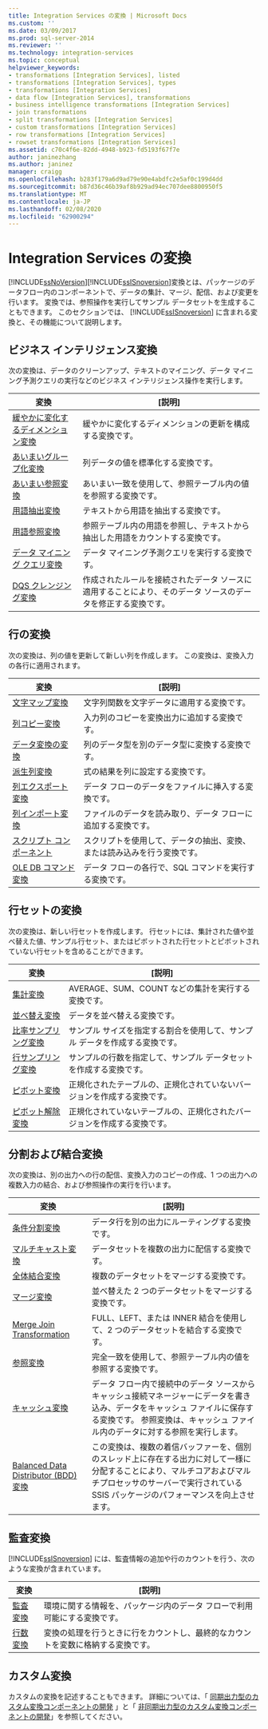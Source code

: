 ```yaml
---
title: Integration Services の変換 | Microsoft Docs
ms.custom: ''
ms.date: 03/09/2017
ms.prod: sql-server-2014
ms.reviewer: ''
ms.technology: integration-services
ms.topic: conceptual
helpviewer_keywords:
- transformations [Integration Services], listed
- transformations [Integration Services], types
- transformations [Integration Services]
- data flow [Integration Services], transformations
- business intelligence transformations [Integration Services]
- join transformations
- split transformations [Integration Services]
- custom transformations [Integration Services]
- row transformations [Integration Services]
- rowset transformations [Integration Services]
ms.assetid: c70c4f6e-82dd-4948-b923-fd5193f67f7e
author: janinezhang
ms.author: janinez
manager: craigg
ms.openlocfilehash: b283f179a6d9ad79e90e4abdfc2e5af0c199d4dd
ms.sourcegitcommit: b87d36c46b39af8b929ad94ec707dee8800950f5
ms.translationtype: MT
ms.contentlocale: ja-JP
ms.lasthandoff: 02/08/2020
ms.locfileid: "62900294"
---
```

# <a name="integration-services-transformations"></a>Integration Services の変換
  [!INCLUDE[ssNoVersion](../../../includes/ssnoversion-md.md)][!INCLUDE[ssISnoversion](../../../includes/ssisnoversion-md.md)]変換とは、パッケージのデータフロー内のコンポーネントで、データの集計、マージ、配信、および変更を行います。 変換では、参照操作を実行してサンプル データセットを生成することもできます。 このセクションでは、 [!INCLUDE[ssISnoversion](../../../includes/ssisnoversion-md.md)] に含まれる変換と、その機能について説明します。  
  
## <a name="business-intelligence-transformations"></a>ビジネス インテリジェンス変換  
 次の変換は、データのクリーンアップ、テキストのマイニング、データ マイニング予測クエリの実行などのビジネス インテリジェンス操作を実行します。  
  
|変換|[説明]|  
|--------------------|-----------------|  
|[緩やかに変化するディメンション変換](slowly-changing-dimension-transformation.md)|緩やかに変化するディメンションの更新を構成する変換です。|  
|[あいまいグループ化変換](fuzzy-grouping-transformation.md)|列データの値を標準化する変換です。|  
|[あいまい参照変換](lookup-transformation.md)|あいまい一致を使用して、参照テーブル内の値を参照する変換です。|  
|[用語抽出変換](term-extraction-transformation.md)|テキストから用語を抽出する変換です。|  
|[用語参照変換](term-lookup-transformation.md)|参照テーブル内の用語を参照し、テキストから抽出した用語をカウントする変換です。|  
|[データ マイニング クエリ変換](data-mining-query-transformation.md)|データ マイニング予測クエリを実行する変換です。|  
|[DQS クレンジング変換](dqs-cleansing-transformation.md)|作成されたルールを接続されたデータ ソースに適用することにより、そのデータ ソースのデータを修正する変換です。|  
  
## <a name="row-transformations"></a>行の変換  
 次の変換は、列の値を更新して新しい列を作成します。 この変換は、変換入力の各行に適用されます。  
  
|変換|[説明]|  
|--------------------|-----------------|  
|[文字マップ変換](character-map-transformation.md)|文字列関数を文字データに適用する変換です。|  
|[列コピー変換](copy-column-transformation.md)|入力列のコピーを変換出力に追加する変換です。|  
|[データ変換の変換](data-conversion-transformation.md)|列のデータ型を別のデータ型に変換する変換です。|  
|[派生列変換](derived-column-transformation.md)|式の結果を列に設定する変換です。|  
|[列エクスポート変換](export-column-transformation.md)|データ フローのデータをファイルに挿入する変換です。|  
|[列インポート変換](import-column-transformation.md)|ファイルのデータを読み取り、データ フローに追加する変換です。|  
|[スクリプト コンポーネント](script-component.md)|スクリプトを使用して、データの抽出、変換、または読み込みを行う変換です。|  
|[OLE DB コマンド変換](ole-db-command-transformation.md)|データ フローの各行で、SQL コマンドを実行する変換です。|  
  
## <a name="rowset-transformations"></a>行セットの変換  
 次の変換は、新しい行セットを作成します。 行セットには、集計された値や並べ替えた値、サンプル行セット、またはピボットされた行セットとピボットされていない行セットを含めることができます。  
  
|変換|[説明]|  
|--------------------|-----------------|  
|[集計変換](aggregate-transformation.md)|AVERAGE、SUM、COUNT などの集計を実行する変換です。|  
|[並べ替え変換](sort-transformation.md)|データを並べ替える変換です。|  
|[比率サンプリング変換](percentage-sampling-transformation.md)|サンプル サイズを指定する割合を使用して、サンプル データを作成する変換です。|  
|[行サンプリング変換](row-sampling-transformation.md)|サンプルの行数を指定して、サンプル データセットを作成する変換です。|  
|[ピボット変換](pivot-transformation.md)|正規化されたテーブルの、正規化されていないバージョンを作成する変換です。|  
|[ピボット解除変換](unpivot-transformation.md)|正規化されていないテーブルの、正規化されたバージョンを作成する変換です。|  
  
## <a name="split-and-join-transformations"></a>分割および結合変換  
 次の変換は、別の出力への行の配信、変換入力のコピーの作成、1 つの出力への複数入力の結合、および参照操作の実行を行います。  
  
|変換|[説明]|  
|--------------------|-----------------|  
|[条件分割変換](conditional-split-transformation.md)|データ行を別の出力にルーティングする変換です。|  
|[マルチキャスト変換](multicast-transformation.md)|データセットを複数の出力に配信する変換です。|  
|[全体結合変換](union-all-transformation.md)|複数のデータセットをマージする変換です。|  
|[マージ変換](merge-transformation.md)|並べ替えた 2 つのデータセットをマージする変換です。|  
|[Merge Join Transformation](merge-join-transformation.md)|FULL、LEFT、または INNER 結合を使用して、2 つのデータセットを結合する変換です。|  
|[参照変換](lookup-transformation.md)|完全一致を使用して、参照テーブル内の値を参照する変換です。|  
|[キャッシュ変換](cache-transform.md)|データ フロー内で接続中のデータ ソースからキャッシュ接続マネージャーにデータを書き込み、データをキャッシュ ファイルに保存する変換です。 参照変換は、キャッシュ ファイル内のデータに対する参照を実行します。|  
|[Balanced Data Distributor (BDD) 変換](balanced-data-distributor-transformation.md)|この変換は、複数の着信バッファーを、個別のスレッド上に存在する出力に対して一様に分配することにより、マルチコアおよびマルチプロセッサのサーバーで実行されている SSIS パッケージのパフォーマンスを向上させます。|  
  
## <a name="auditing-transformations"></a>監査変換  
 
  [!INCLUDE[ssISnoversion](../../../includes/ssisnoversion-md.md)] には、監査情報の追加や行のカウントを行う、次のような変換が含まれています。  
  
|変換|[説明]|  
|--------------------|-----------------|  
|[監査変換](audit-transformation.md)|環境に関する情報を、パッケージ内のデータ フローで利用可能にする変換です。|  
|[行数変換](row-count-transformation.md)|変換の処理を行うときに行をカウントし、最終的なカウントを変数に格納する変換です。|  
  
## <a name="custom-transformations"></a>カスタム変換  
 カスタムの変換を記述することもできます。 詳細については、「 [同期出力型のカスタム変換コンポーネントの開発](../../extending-packages-custom-objects-data-flow-types/developing-a-custom-transformation-component-with-synchronous-outputs.md) 」と「 [非同期出力型のカスタム変換コンポーネントの開発](../../extending-packages-custom-objects-data-flow-types/developing-a-custom-transformation-component-with-asynchronous-outputs.md)」を参照してください。  
  
  
